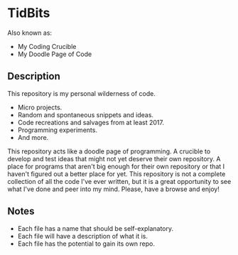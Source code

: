 # TidBits

Also known as:
* My Coding Crucible
* My Doodle Page of Code

## Description

This repository is my personal wilderness of code.

* Micro projects.
* Random and spontaneous snippets and ideas.
* Code recreations and salvages from at least 2017.
* Programming experiments.
* And more.

This repository acts like a doodle page of programming. A crucible to develop and test ideas that might not yet deserve their own repository. A place for programs that aren't big enough for their own repository or that I haven't figured out a better place for yet. This repository is not a complete collection of all the code I've ever written, but it is a great opportunity to see what I've done and peer into my mind. Please, have a browse and enjoy!

## Notes

* Each file has a name that should be self-explanatory.
* Each file will have a description of what it is.
* Each file has the potential to gain its own repo.
